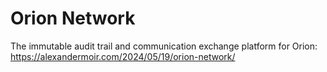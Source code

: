 # Orion Network

The immutable audit trail and communication exchange platform for Orion:
https://alexandermoir.com/2024/05/19/orion-network/

